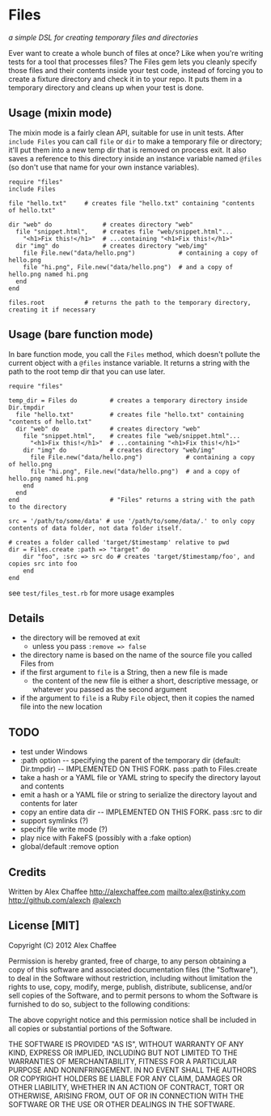 # Files

*a simple DSL for creating temporary files and directories*

Ever want to create a whole bunch of files at once? Like when you're writing tests for a tool that processes files? The Files gem lets you cleanly specify those files and their contents inside your test code, instead of forcing you to create a fixture directory and check it in to your repo. It puts them in a temporary directory and cleans up when your test is done.

## Usage (mixin mode)

The mixin mode is a fairly clean API, suitable for use in unit tests. After `include Files` you can call `file` or `dir` to make a temporary file or directory; it'll put them into a new temp dir that is removed on process exit. It also saves a reference to this directory inside an instance variable named `@files` (so don't use that name for your own instance variables).

    require "files"
    include Files

    file "hello.txt"     # creates file "hello.txt" containing "contents of hello.txt"

    dir "web" do              # creates directory "web"
      file "snippet.html",    # creates file "web/snippet.html"...
        "<h1>Fix this!</h1>"  # ...containing "<h1>Fix this!</h1>"
      dir "img" do            # creates directory "web/img"
        file File.new("data/hello.png")            # containing a copy of hello.png
        file "hi.png", File.new("data/hello.png")  # and a copy of hello.png named hi.png
      end
    end

    files.root           # returns the path to the temporary directory, creating it if necessary

## Usage (bare function mode)

In bare function mode, you call the `Files` method, which doesn't pollute the current object with a `@files` instance variable. It returns a string with the path to the root temp dir that you can use later.

    require "files"

    temp_dir = Files do         # creates a temporary directory inside Dir.tmpdir
      file "hello.txt"          # creates file "hello.txt" containing "contents of hello.txt"
      dir "web" do              # creates directory "web"
        file "snippet.html",    # creates file "web/snippet.html"...
          "<h1>Fix this!</h1>"  # ...containing "<h1>Fix this!</h1>"
        dir "img" do            # creates directory "web/img"
          file File.new("data/hello.png")            # containing a copy of hello.png
          file "hi.png", File.new("data/hello.png")  # and a copy of hello.png named hi.png
        end
      end
    end                         # "Files" returns a string with the path to the directory

    src = '/path/to/some/data' # use '/path/to/some/data/.' to only copy contents of data folder, not data folder itself.

    # creates a folder called 'target/$timestamp' relative to pwd
    dir = Files.create :path => "target" do
        dir "foo", :src => src do # creates 'target/$timestamp/foo', and copies src into foo
        end
    end

see `test/files_test.rb` for more usage examples

## Details

* the directory will be removed at exit
  * unless you pass `:remove => false`
* the directory name is based on the name of the source file you called Files from
* if the first argument to `file` is a String, then a new file is made
  * the content of the new file is either a short, descriptive message, or whatever you passed as the second argument
* if the argument to `file` is a Ruby `File` object, then it copies the named file into the new location

## TODO

* test under Windows
* :path option -- specifying the parent of the temporary dir (default: Dir.tmpdir) -- IMPLEMENTED ON THIS FORK. pass :path to Files.create
* take a hash or a YAML file or YAML string to specify the directory layout and contents
* emit a hash or a YAML file or string to serialize the directory layout and contents for later
* copy an entire data dir -- IMPLEMENTED ON THIS FORK. pass :src to dir
* support symlinks (?)
* specify file write mode (?)
* play nice with FakeFS (possibly with a :fake option)
* global/default :remove option

## Credits

Written by Alex Chaffee <http://alexchaffee.com> <mailto:alex@stinky.com> <http://github.com/alexch> [@alexch](http://twitter.com/alexch)

## License [MIT]

Copyright (C) 2012 Alex Chaffee

Permission is hereby granted, free of charge, to any person obtaining a copy of
this software and associated documentation files (the "Software"), to deal in
the Software without restriction, including without limitation the rights to
use, copy, modify, merge, publish, distribute, sublicense, and/or sell copies
of the Software, and to permit persons to whom the Software is furnished to do
so, subject to the following conditions:

The above copyright notice and this permission notice shall be included in all
copies or substantial portions of the Software.

THE SOFTWARE IS PROVIDED "AS IS", WITHOUT WARRANTY OF ANY KIND, EXPRESS OR
IMPLIED, INCLUDING BUT NOT LIMITED TO THE WARRANTIES OF MERCHANTABILITY,
FITNESS FOR A PARTICULAR PURPOSE AND NONINFRINGEMENT. IN NO EVENT SHALL THE
AUTHORS OR COPYRIGHT HOLDERS BE LIABLE FOR ANY CLAIM, DAMAGES OR OTHER
LIABILITY, WHETHER IN AN ACTION OF CONTRACT, TORT OR OTHERWISE, ARISING FROM,
OUT OF OR IN CONNECTION WITH THE SOFTWARE OR THE USE OR OTHER DEALINGS IN THE
SOFTWARE.
